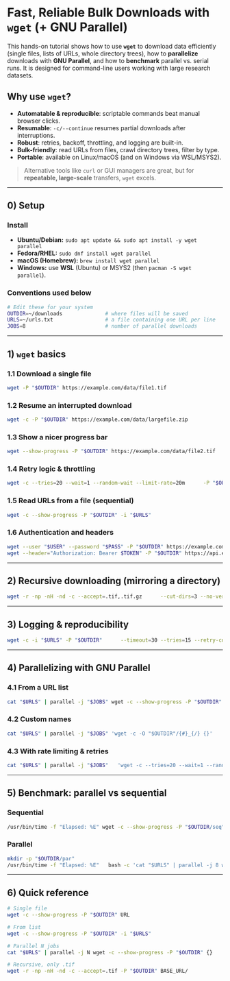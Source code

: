 # Fast, Reliable Bulk Downloads with `wget` (+ GNU Parallel)

This hands-on tutorial shows how to use **`wget`** to download data efficiently
(single files, lists of URLs, whole directory trees), how to **parallelize**
downloads with **GNU Parallel**, and how to **benchmark** parallel vs. serial
runs. It is designed for command-line users working with large research datasets.

## Why use `wget`?
- **Automatable & reproducible**: scriptable commands beat manual browser clicks.
- **Resumable**: `-c/--continue` resumes partial downloads after interruptions.
- **Robust**: retries, backoff, throttling, and logging are built-in.
- **Bulk-friendly**: read URLs from files, crawl directory trees, filter by type.
- **Portable**: available on Linux/macOS (and on Windows via WSL/MSYS2).

> Alternative tools like `curl` or GUI managers are great, but for **repeatable,
> large-scale** transfers, `wget` excels.

---

## 0) Setup

### Install
- **Ubuntu/Debian:** `sudo apt update && sudo apt install -y wget parallel`
- **Fedora/RHEL:** `sudo dnf install wget parallel`
- **macOS (Homebrew):** `brew install wget parallel`
- **Windows:** use **WSL** (Ubuntu) or MSYS2 (then `pacman -S wget parallel`).

### Conventions used below
```bash
# Edit these for your system
OUTDIR=~/downloads              # where files will be saved
URLS=~/urls.txt                 # a file containing one URL per line
JOBS=8                          # number of parallel downloads
```

---

## 1) `wget` basics

### 1.1 Download a single file
```bash
wget -P "$OUTDIR" https://example.com/data/file1.tif
```

### 1.2 Resume an interrupted download
```bash
wget -c -P "$OUTDIR" https://example.com/data/largefile.zip
```

### 1.3 Show a nicer progress bar
```bash
wget --show-progress -P "$OUTDIR" https://example.com/data/file2.tif
```

### 1.4 Retry logic & throttling
```bash
wget -c --tries=20 --wait=1 --random-wait --limit-rate=20m      -P "$OUTDIR" https://example.com/data/file3.tif
```

### 1.5 Read URLs from a file (sequential)
```bash
wget -c --show-progress -P "$OUTDIR" -i "$URLS"
```

### 1.6 Authentication and headers
```bash
wget --user "$USER" --password "$PASS" -P "$OUTDIR" https://example.com/protected/file.nc
wget --header="Authorization: Bearer $TOKEN" -P "$OUTDIR" https://api.example.com/download/123
```

---

## 2) Recursive downloading (mirroring a directory)
```bash
wget -r -np -nH -nd -c --accept=.tif,.tif.gz      --cut-dirs=3 --no-verbose -P "$OUTDIR"      https://data.example.org/pub/projects/imagery/2020/tiles/
```

---

## 3) Logging & reproducibility
```bash
wget -c -i "$URLS" -P "$OUTDIR"      --timeout=30 --tries=15 --retry-connrefused      --show-progress -o "$OUTDIR/wget.log"
```

---

## 4) Parallelizing with GNU Parallel

### 4.1 From a URL list
```bash
cat "$URLS" | parallel -j "$JOBS" wget -c --show-progress -P "$OUTDIR" {}
```

### 4.2 Custom names
```bash
cat "$URLS" | parallel -j "$JOBS" 'wget -c -O "$OUTDIR"/{#}_{/} {}'
```

### 4.3 With rate limiting & retries
```bash
cat "$URLS" | parallel -j "$JOBS"   'wget -c --tries=20 --wait=1 --random-wait --limit-rate=20m         --directory-prefix="$OUTDIR" --append-output="$OUTDIR/wget_parallel.log" {}'
```

---

## 5) Benchmark: parallel vs sequential

### Sequential
```bash
/usr/bin/time -f "Elapsed: %E" wget -c --show-progress -P "$OUTDIR/seq" -i "$URLS"
```

### Parallel
```bash
mkdir -p "$OUTDIR/par"
/usr/bin/time -f "Elapsed: %E"   bash -c 'cat "$URLS" | parallel -j 8 wget -c --show-progress -P "$OUTDIR/par" {}'
```

---

## 6) Quick reference

```bash
# Single file
wget -c --show-progress -P "$OUTDIR" URL

# From list
wget -c --show-progress -P "$OUTDIR" -i "$URLS"

# Parallel N jobs
cat "$URLS" | parallel -j N wget -c --show-progress -P "$OUTDIR" {}

# Recursive, only .tif
wget -r -np -nH -nd -c --accept=.tif -P "$OUTDIR" BASE_URL/
```

